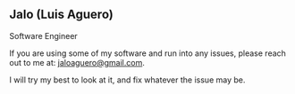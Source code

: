 ## Jalo (Luis Aguero)
 Software Engineer

If you are using some of my software and run into any issues, please reach out to me at: jaloaguero@gmail.com.

I will try my best to look at it, and fix whatever the issue may be.

<!--
**jaloaguero/jaloaguero** is a ✨ _special_ ✨ repository because its `README.md` (this file) appears on your GitHub profile.

Here are some ideas to get you started:

- 🔭 I’m currently working on ...
- 🌱 I’m currently learning ...
- 👯 I’m looking to collaborate on ...
- 🤔 I’m looking for help with ...
- 💬 Ask me about ...
- 📫 How to reach me: ...
- 😄 Pronouns: ...
- ⚡ Fun fact: ...
-->

